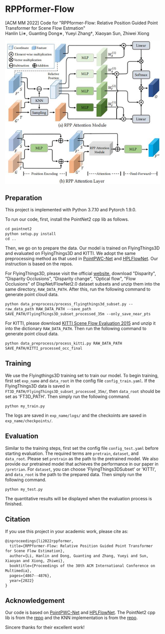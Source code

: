 # RPPformer-Flow
[ACM MM 2022] Code for "RPPformer-Flow: Relative Position Guided Point Transformer for Scene Flow Estmation"  
Hanlin Li∗, Guanting Dong∗, Yueyi Zhang†, Xiaoyan Sun, Zhiwei Xiong  

![image of RPP Attention Layer](https://github.com/ustc-hlli/RPPformer-Flow/blob/main/images/img.jpg)

## Preparation
This project is implemented with Python 3.7.10 and Pytorch 1.9.0.


To run our code, first, install the PointNet2 cpp lib as follows.

```
cd pointnet2
python setup.py install
cd ..
```


Then, we go on to prepare the data. Our model is trained on FlyingThings3D and evaluated on FlyingThings3D and KITTI.
We adopt the same preprocessing method as that used in [PointPWC-Net](https://github.com/DylanWusee/PointPWC) and [HPLFlowNet](https://github.com/laoreja/HPLFlowNet). Our instruction is based on the repos.

For FlyingThings3D, please visit the official [website](https://lmb.informatik.uni-freiburg.de/resources/datasets/SceneFlowDatasets.en.html), download "Disparity", "Disparity Occlusions", "Disparity change", "Optical flow", "Flow Occlusions" of DispNet/FlowNet2.0 dataset subsets and unzip them into the same directory, `RAW_DATA_PATH`. After this, run the following command to generate point cloud data.

```
python data_preprocess/process_flyingthings3d_subset.py --raw_data_path RAW_DATA_PATH --save_path SAVE_PATH/FlyingThings3D_subset_processed_35m --only_save_near_pts
```

For KITTI, please download [KITTI Scene Flow Evaluation 2015](https://www.cvlibs.net/download.php?file=data_scene_flow.zip) and unzip it into the dictionary `RAW_DATA_PATH`. Then run the following command to generate point cloud data.

```
python data_preprocess/process_kitti.py RAW_DATA_PATH SAVE_PATH/KITTI_processed_occ_final
```

## Training
We use the Flyingthings3D training set to train our model. To begin training, first set `exp_name` and `data_root` in the config file `config_train.yaml`.
If the FlyingThings3D data is saved in `FT3D_PATH/FlyingThings3D_subset_processed_35m/`, then `data_root` should be set as 'FT3D_PATH'.
Then simply run the following command.

```
python my_train.py
```

The logs are saved in `exp_name/logs/` and the checkoints are saved in `exp_name/checkpoints/`.

## Evaluation
Similar to the training steps, first set the config file `config_test.yaml` before starting evaluation. The required terms are `pretrain`, `dataset`, and `data_root`. Please set `pretrain` as the path to the pretrained model. We also provide our pretrained model that achieves the performance in our paper in `/pretrian`. For `dataset`, you can choose 'FlyingThings3DSubset' or 'KITTI', and `data_root` is the path to the prepared data.
Then simply run the following command.

```
python my_test.py
```

The quantitative results will be displayed when the evaluation process is finished.

## Citation
If you use this project in your academic work, please cite as:

```
@inproceedings{li2022rppformer,
  title={RPPformer-Flow: Relative Position Guided Point Transformer for Scene Flow Estimation},
  author={Li, Hanlin and Dong, Guanting and Zhang, Yueyi and Sun, Xiaoyan and Xiong, Zhiwei},
  booktitle={Proceedings of the 30th ACM International Conference on Multimedia},
  pages={4867--4876},
  year={2022}
}
```

## Acknowledgement
Our code is based on [PointPWC-Net](https://github.com/DylanWusee/PointPWC) and [HPLFlowNet](https://github.com/laoreja/HPLFlowNet).
The PointNet2 cpp lib is from the [repo](https://github.com/sshaoshuai/Pointnet2.PyTorch) and the KNN implementation is from the [repo](https://github.com/hyangwinter/flownet3d_pytorch).

Sincere thanks for their excellent work! 
